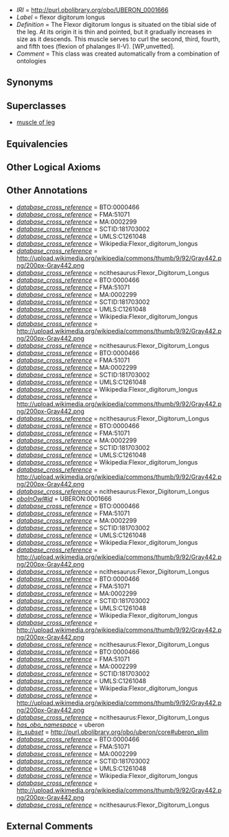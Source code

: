  * *IRI* = http://purl.obolibrary.org/obo/UBERON_0001666
 * *Label* = flexor digitorum longus
 * *Definition* = The Flexor digitorum longus is situated on the tibial side of the leg. At its origin it is thin and pointed, but it gradually increases in size as it descends. This muscle serves to curl the second, third, fourth, and fifth toes (flexion of phalanges II-V). [WP,unvetted].
 * *Comment* = This class was created automatically from a combination of ontologies

## Synonyms


## Superclasses

 * [muscle of leg](../../UBERON/83/UBERON_0001383.md)

## Equivalencies


## Other Logical Axioms


## Other Annotations

 * *[database_cross_reference](../../ef/oboInOwl#hasDbXref.md)* = BTO:0000466
 * *[database_cross_reference](../../ef/oboInOwl#hasDbXref.md)* = FMA:51071
 * *[database_cross_reference](../../ef/oboInOwl#hasDbXref.md)* = MA:0002299
 * *[database_cross_reference](../../ef/oboInOwl#hasDbXref.md)* = SCTID:181703002
 * *[database_cross_reference](../../ef/oboInOwl#hasDbXref.md)* = UMLS:C1261048
 * *[database_cross_reference](../../ef/oboInOwl#hasDbXref.md)* = Wikipedia:Flexor_digitorum_longus
 * *[database_cross_reference](../../ef/oboInOwl#hasDbXref.md)* = http://upload.wikimedia.org/wikipedia/commons/thumb/9/92/Gray442.png/200px-Gray442.png
 * *[database_cross_reference](../../ef/oboInOwl#hasDbXref.md)* = ncithesaurus:Flexor_Digitorum_Longus
 * *[database_cross_reference](../../ef/oboInOwl#hasDbXref.md)* = BTO:0000466
 * *[database_cross_reference](../../ef/oboInOwl#hasDbXref.md)* = FMA:51071
 * *[database_cross_reference](../../ef/oboInOwl#hasDbXref.md)* = MA:0002299
 * *[database_cross_reference](../../ef/oboInOwl#hasDbXref.md)* = SCTID:181703002
 * *[database_cross_reference](../../ef/oboInOwl#hasDbXref.md)* = UMLS:C1261048
 * *[database_cross_reference](../../ef/oboInOwl#hasDbXref.md)* = Wikipedia:Flexor_digitorum_longus
 * *[database_cross_reference](../../ef/oboInOwl#hasDbXref.md)* = http://upload.wikimedia.org/wikipedia/commons/thumb/9/92/Gray442.png/200px-Gray442.png
 * *[database_cross_reference](../../ef/oboInOwl#hasDbXref.md)* = ncithesaurus:Flexor_Digitorum_Longus
 * *[database_cross_reference](../../ef/oboInOwl#hasDbXref.md)* = BTO:0000466
 * *[database_cross_reference](../../ef/oboInOwl#hasDbXref.md)* = FMA:51071
 * *[database_cross_reference](../../ef/oboInOwl#hasDbXref.md)* = MA:0002299
 * *[database_cross_reference](../../ef/oboInOwl#hasDbXref.md)* = SCTID:181703002
 * *[database_cross_reference](../../ef/oboInOwl#hasDbXref.md)* = UMLS:C1261048
 * *[database_cross_reference](../../ef/oboInOwl#hasDbXref.md)* = Wikipedia:Flexor_digitorum_longus
 * *[database_cross_reference](../../ef/oboInOwl#hasDbXref.md)* = http://upload.wikimedia.org/wikipedia/commons/thumb/9/92/Gray442.png/200px-Gray442.png
 * *[database_cross_reference](../../ef/oboInOwl#hasDbXref.md)* = ncithesaurus:Flexor_Digitorum_Longus
 * *[database_cross_reference](../../ef/oboInOwl#hasDbXref.md)* = BTO:0000466
 * *[database_cross_reference](../../ef/oboInOwl#hasDbXref.md)* = FMA:51071
 * *[database_cross_reference](../../ef/oboInOwl#hasDbXref.md)* = MA:0002299
 * *[database_cross_reference](../../ef/oboInOwl#hasDbXref.md)* = SCTID:181703002
 * *[database_cross_reference](../../ef/oboInOwl#hasDbXref.md)* = UMLS:C1261048
 * *[database_cross_reference](../../ef/oboInOwl#hasDbXref.md)* = Wikipedia:Flexor_digitorum_longus
 * *[database_cross_reference](../../ef/oboInOwl#hasDbXref.md)* = http://upload.wikimedia.org/wikipedia/commons/thumb/9/92/Gray442.png/200px-Gray442.png
 * *[database_cross_reference](../../ef/oboInOwl#hasDbXref.md)* = ncithesaurus:Flexor_Digitorum_Longus
 * *[oboInOwl#id](../../id/oboInOwl#id.md)* = UBERON:0001666
 * *[database_cross_reference](../../ef/oboInOwl#hasDbXref.md)* = BTO:0000466
 * *[database_cross_reference](../../ef/oboInOwl#hasDbXref.md)* = FMA:51071
 * *[database_cross_reference](../../ef/oboInOwl#hasDbXref.md)* = MA:0002299
 * *[database_cross_reference](../../ef/oboInOwl#hasDbXref.md)* = SCTID:181703002
 * *[database_cross_reference](../../ef/oboInOwl#hasDbXref.md)* = UMLS:C1261048
 * *[database_cross_reference](../../ef/oboInOwl#hasDbXref.md)* = Wikipedia:Flexor_digitorum_longus
 * *[database_cross_reference](../../ef/oboInOwl#hasDbXref.md)* = http://upload.wikimedia.org/wikipedia/commons/thumb/9/92/Gray442.png/200px-Gray442.png
 * *[database_cross_reference](../../ef/oboInOwl#hasDbXref.md)* = ncithesaurus:Flexor_Digitorum_Longus
 * *[database_cross_reference](../../ef/oboInOwl#hasDbXref.md)* = BTO:0000466
 * *[database_cross_reference](../../ef/oboInOwl#hasDbXref.md)* = FMA:51071
 * *[database_cross_reference](../../ef/oboInOwl#hasDbXref.md)* = MA:0002299
 * *[database_cross_reference](../../ef/oboInOwl#hasDbXref.md)* = SCTID:181703002
 * *[database_cross_reference](../../ef/oboInOwl#hasDbXref.md)* = UMLS:C1261048
 * *[database_cross_reference](../../ef/oboInOwl#hasDbXref.md)* = Wikipedia:Flexor_digitorum_longus
 * *[database_cross_reference](../../ef/oboInOwl#hasDbXref.md)* = http://upload.wikimedia.org/wikipedia/commons/thumb/9/92/Gray442.png/200px-Gray442.png
 * *[database_cross_reference](../../ef/oboInOwl#hasDbXref.md)* = ncithesaurus:Flexor_Digitorum_Longus
 * *[database_cross_reference](../../ef/oboInOwl#hasDbXref.md)* = BTO:0000466
 * *[database_cross_reference](../../ef/oboInOwl#hasDbXref.md)* = FMA:51071
 * *[database_cross_reference](../../ef/oboInOwl#hasDbXref.md)* = MA:0002299
 * *[database_cross_reference](../../ef/oboInOwl#hasDbXref.md)* = SCTID:181703002
 * *[database_cross_reference](../../ef/oboInOwl#hasDbXref.md)* = UMLS:C1261048
 * *[database_cross_reference](../../ef/oboInOwl#hasDbXref.md)* = Wikipedia:Flexor_digitorum_longus
 * *[database_cross_reference](../../ef/oboInOwl#hasDbXref.md)* = http://upload.wikimedia.org/wikipedia/commons/thumb/9/92/Gray442.png/200px-Gray442.png
 * *[database_cross_reference](../../ef/oboInOwl#hasDbXref.md)* = ncithesaurus:Flexor_Digitorum_Longus
 * *[has_obo_namespace](../../ce/oboInOwl#hasOBONamespace.md)* = uberon
 * *[in_subset](../../et/oboInOwl#inSubset.md)* = http://purl.obolibrary.org/obo/uberon/core#uberon_slim
 * *[database_cross_reference](../../ef/oboInOwl#hasDbXref.md)* = BTO:0000466
 * *[database_cross_reference](../../ef/oboInOwl#hasDbXref.md)* = FMA:51071
 * *[database_cross_reference](../../ef/oboInOwl#hasDbXref.md)* = MA:0002299
 * *[database_cross_reference](../../ef/oboInOwl#hasDbXref.md)* = SCTID:181703002
 * *[database_cross_reference](../../ef/oboInOwl#hasDbXref.md)* = UMLS:C1261048
 * *[database_cross_reference](../../ef/oboInOwl#hasDbXref.md)* = Wikipedia:Flexor_digitorum_longus
 * *[database_cross_reference](../../ef/oboInOwl#hasDbXref.md)* = http://upload.wikimedia.org/wikipedia/commons/thumb/9/92/Gray442.png/200px-Gray442.png
 * *[database_cross_reference](../../ef/oboInOwl#hasDbXref.md)* = ncithesaurus:Flexor_Digitorum_Longus

## External Comments

